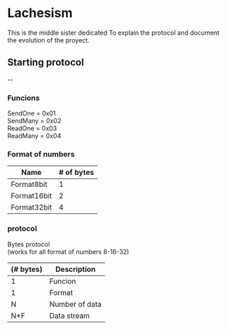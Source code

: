 # Lachesism

This is the middle sister dedicated To explain the protocol and document the evolution of the proyect.
## Starting protocol
-- 
### Funcions

SendOne  = 0x01  
SendMany = 0x02  
ReadOne  = 0x03  
ReadMany = 0x04  

### Format of numbers
Name          |  # of bytes  
---|---
Format8bit        |  1  
Format16bit       |  2  
Format32bit       |  4  

### protocol

Bytes protocol  
(works for all format of numbers 8-16-32)  


(# bytes)   |      Description  
---|---
1       |   Funcion  
1       |   Format
N       |   Number of data
N*F     |   Data stream